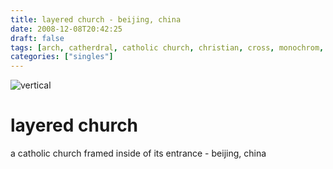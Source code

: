 ```yaml
---
title: layered church - beijing, china
date: 2008-12-08T20:42:25
draft: false
tags: [arch, catherdral, catholic church, christian, cross, monochrom, religion, vertical,beijing,china]
categories: ["singles"]
---
```

![vertical](/p/sbr-20081208-6001120808.jpg)
<!--more-->
# layered church
a catholic church framed inside of its entrance - beijing, china
